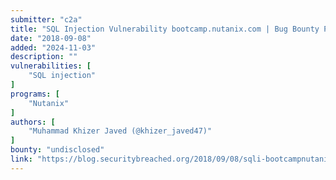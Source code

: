 ```yaml
---
submitter: "c2a"
title: "SQL Injection Vulnerability bootcamp.nutanix.com | Bug Bounty POC"
date: "2018-09-08"
added: "2024-11-03"
description: ""
vulnerabilities: [
    "SQL injection"
]
programs: [
    "Nutanix"
]
authors: [
    "Muhammad Khizer Javed (@khizer_javed47)"
]
bounty: "undisclosed"
link: "https://blog.securitybreached.org/2018/09/08/sqli-bootcampnutanix-com-bug-bounty-poc/"
---
```




